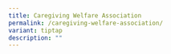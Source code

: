 ```yaml
---
title: Caregiving Welfare Association
permalink: /caregiving-welfare-association/
variant: tiptap
description: ""
---
```

